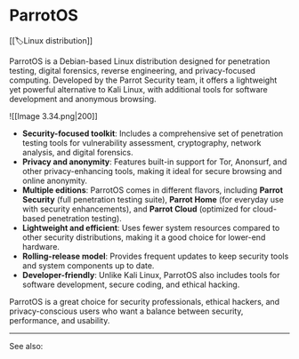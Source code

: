 
# ParrotOS

[[🏷️Linux distribution]]

ParrotOS is a Debian-based Linux distribution designed for penetration testing, digital forensics, reverse engineering, and privacy-focused computing. Developed by the Parrot Security team, it offers a lightweight yet powerful alternative to Kali Linux, with additional tools for software development and anonymous browsing.

![[Image 3.34.png|200]]

- **Security-focused toolkit**: Includes a comprehensive set of penetration testing tools for vulnerability assessment, cryptography, network analysis, and digital forensics.
- **Privacy and anonymity**: Features built-in support for Tor, Anonsurf, and other privacy-enhancing tools, making it ideal for secure browsing and online anonymity.
- **Multiple editions**: ParrotOS comes in different flavors, including **Parrot Security** (full penetration testing suite), **Parrot Home** (for everyday use with security enhancements), and **Parrot Cloud** (optimized for cloud-based penetration testing).
- **Lightweight and efficient**: Uses fewer system resources compared to other security distributions, making it a good choice for lower-end hardware.
- **Rolling-release model**: Provides frequent updates to keep security tools and system components up to date.
- **Developer-friendly**: Unlike Kali Linux, ParrotOS also includes tools for software development, secure coding, and ethical hacking.

ParrotOS is a great choice for security professionals, ethical hackers, and privacy-conscious users who want a balance between security, performance, and usability.

---

See also: